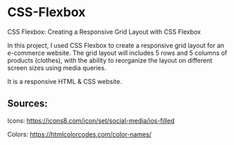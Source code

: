# CSS-Flexbox
CSS Flexbox: Creating a Responsive Grid Layout with CSS Flexbox

In this project, I used CSS Flexbox to create a responsive grid layout for an e-commerce website. The grid layout will includes 5 rows and 5 columns of products (clothes), with the ability to reorganize the layout on different screen sizes using media queries.

It is a responsive HTML & CSS website.


## Sources:
Icons: https://icons8.com/icon/set/social-media/ios-filled

Colors: https://htmlcolorcodes.com/color-names/